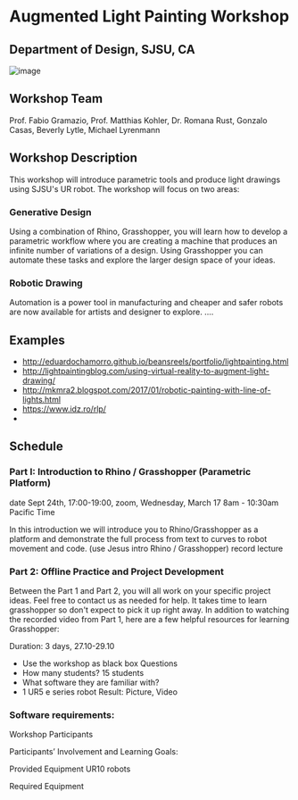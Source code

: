 # Augmented Light Painting Workshop
## Department of Design, SJSU, CA

![image](https://user-images.githubusercontent.com/13201783/122343449-ff6da180-cf45-11eb-8baf-2d452b6c068e.png)

## Workshop Team
Prof. Fabio Gramazio, Prof. Matthias Kohler, Dr. Romana Rust, Gonzalo Casas, Beverly Lytle, Michael Lyrenmann

## Workshop Description

This workshop will introduce parametric tools and produce light drawings using SJSU's UR robot. The workshop will focus on two areas:

### Generative Design

Using a combination of Rhino, Grasshopper, you will learn how to develop a parametric workflow where you are creating a machine that produces an infinite number of variations of a design. Using Grasshopper you can automate these tasks and explore the larger design space of your ideas. 

### Robotic Drawing

Automation is a power tool in manufacturing and cheaper and safer robots are now available for artists and designer to explore. ....

## Examples
* http://eduardochamorro.github.io/beansreels/portfolio/lightpainting.html
* http://lightpaintingblog.com/using-virtual-reality-to-augment-light-drawing/
* http://mkmra2.blogspot.com/2017/01/robotic-painting-with-line-of-lights.html
* https://www.idz.ro/rlp/
* 

## Schedule

### Part I: Introduction to Rhino / Grasshopper (Parametric Platform)
date Sept 24th, 17:00-19:00, zoom, 
Wednesday, March 17 8am - 10:30am Pacific Time

In this introduction we will introduce you to Rhino/Grasshopper as a platform and demonstrate the full process from text to curves to robot movement and code.
(use Jesus intro Rhino / Grasshopper)
record lecture 

### Part 2: Offline Practice and Project Development

Between the Part 1 and Part 2, you will all work on your specific project ideas. Feel free to contact us as needed for help. It takes time to learn grasshopper so don't expect to pick it up right away. In addition to watching the recorded video from Part 1, here are a few helpful resources for learning Grasshopper:





























Duration: 3 days, 27.10-29.10
-	Use the workshop as black box
Questions
-	How many students? 15 students
-	What software they are familiar with?
-	1 UR5 e series robot
Result: Picture, Video 




### Software requirements:


Workshop Participants

Participants’ Involvement and Learning Goals:



Provided Equipment
UR10 robots

Required Equipment

